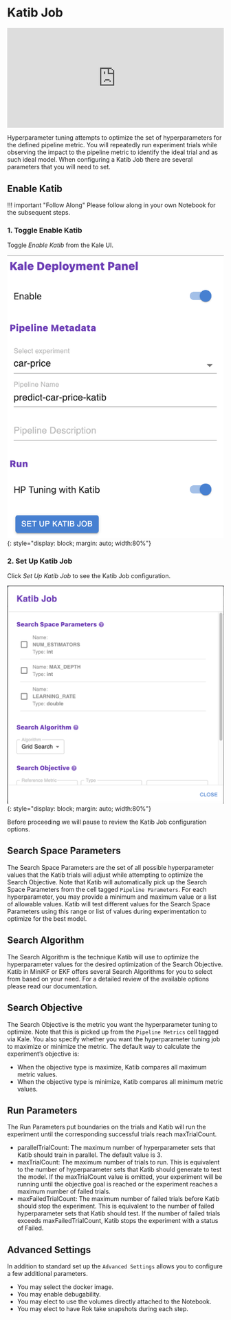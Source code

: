 # Katib Job

<div style="padding:46.12% 0 0 0;position:relative;"><iframe src="https://player.vimeo.com/video/624531396?h=e9f77b3f31&amp;badge=0&amp;autopause=0&amp;player_id=0&amp;app_id=58479" frameborder="0" allow="autoplay; fullscreen; picture-in-picture" allowfullscreen style="position:absolute;top:0;left:0;width:100%;height:100%;" title="katib101katibjob.mov"></iframe></div><script src="https://player.vimeo.com/api/player.js"></script>

Hyperparameter tuning attempts to optimize the set of hyperparameters for the defined pipeline metric. 
You will repeatedly run experiment trials while observing the impact to the pipeline metric to 
identify the ideal trial and as such ideal model. When configuring a Katib Job there are several parameters
that you will need to set. 

## Enable Katib 

!!! important "Follow Along"
    Please follow along in your own Notebook for the subsequent steps.
    
### 1. Toggle Enable Katib
Toggle *Enable Katib* from the Kale UI.

![enable katib](images/enable_katib.png)
{: style="display: block; margin: auto; width:80%"}


### 2. Set Up Katib Job
Click *Set Up Katib Job* to see the Katib Job configuration.

![katib-job](images/katib-job.png)
{: style="display: block; margin: auto; width:80%"}

Before proceeding we will pause to review the Katib Job configuration options.

## Search Space Parameters
The Search Space Parameters are the set of all possible hyperparameter values that the Katib trials will adjust while attempting 
to optimize the Search Objective. Note that Katib will automatically pick up the Search Space Parameters from the cell tagged 
`Pipeline Parameters`. For each hyperparameter, you may provide a minimum and maximum value or a list of allowable values. 
Katib will test different values for the Search Space Parameters using this range or list of values during experimentation to 
optimize for the best model. 

## Search Algorithm
The Search Algorithm is the technique Katib will use to optimize the hyperparameter values for the desired optimization of 
the Search Objective. Katib in MiniKF or EKF offers several Search Algorithms for you to select from based on your need. For a detailed review of the available options please read our documentation. 

## Search Objective
The Search Objective is the metric you want the hyperparameter tuning to optimize. 
Note that this is picked up from the `Pipeline Metrics` cell tagged via Kale. 
You also specify whether you want the hyperparameter tuning job to maximize or minimize the metric. 
The default way to calculate the experiment’s objective is:

- When the objective type is maximize, Katib compares all maximum metric values.
- When the objective type is minimize, Katib compares all minimum metric values.

## Run Parameters
The Run Parameters put boundaries on the trials and Katib will run the experiment until the corresponding successful trials reach maxTrialCount. 

- parallelTrialCount: The maximum number of hyperparameter sets that Katib should train in parallel. The default value is 3.
- maxTrialCount: The maximum number of trials to run. This is equivalent to the number of hyperparameter sets that Katib 
should generate to test the model. If the maxTrialCount value is omitted, your experiment will be running until the objective goal 
is reached or the experiment reaches a maximum number of failed trials.
- maxFailedTrialCount: The maximum number of failed trials before Katib should stop the experiment. 
This is equivalent to the number of failed hyperparameter sets that Katib should test. If the number of failed trials exceeds 
maxFailedTrialCount, Katib stops the experiment with a status of Failed.

## Advanced Settings
In addition to standard set up the `Advanced Settings` allows you to configure a few additional parameters.
 
- You may select the docker image. 
- You may enable debugability. 
- You may elect to use the volumes directly attached to the Notebook.
- You may elect to have Rok take snapshots during each step. 

